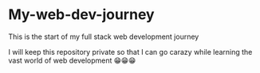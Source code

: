 # My-web-dev-journey
This is the start of my full stack web development journey


I will keep this repository private so that I can go carazy while learning the vast world of web development 😁😁😁